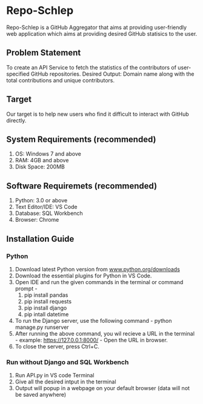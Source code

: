 # Repo-Schlep
Repo-Schlep is a GitHub Aggregator that aims at providing user-friendly web application which aims at providing desired GitHub statisics to the user.

## Problem Statement
To create an API Service to fetch the statistics of the contributors of user-specified GitHub repositories.
Desired Output: Domain name along with the total contributions and unique contributors.

## Target
Our target is to help new users who find it difficult to interact with GitHub directly. 

## System Requirements (recommended)
1. OS: Windows 7 and above
2. RAM: 4GB and above
3. Disk Space: 200MB

## Software Requiremets (recommended) 
1. Python: 3.0 or above
2. Text Editor/IDE: VS Code 
3. Database: SQL Workbench
4. Browser: Chrome

## Installation Guide
### Python
1. Download latest Python version from www.python.org/downloads
2. Download the essential plugins for Python in VS Code.
3. Open IDE and run the given commands in the terminal or command prompt -
     1. pip install pandas
     2. pip install requests
     3. pip install django
     4. pip intall datetime
4. To run the Django server, use the following command - 
     python manage.py runserver
5. After running the above command, you wil recieve a URL in the terminal - example: https://127.0.0.1:8000/ - Open the URL in browser.
6. To close the server, press Ctrl+C. 
### Run without Django and SQL Workbench
1. Run API.py in VS code Terminal
2. Give all the desired intput in the terminal
3. Output will popup in a webpage on your default browser (data will not be saved anywhere) 
     
